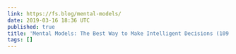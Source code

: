 ```yaml
---
link: https://fs.blog/mental-models/
date: 2019-03-16 18:36 UTC
published: true
title: 'Mental Models: The Best Way to Make Intelligent Decisions (109 Models Explained)'
tags: []
---
```




